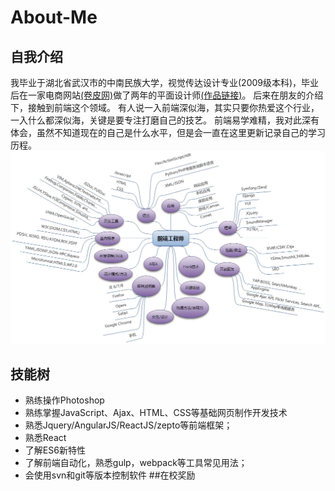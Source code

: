 # About-Me
## 自我介绍
我毕业于湖北省武汉市的中南民族大学，视觉传达设计专业(2009级本科)，毕业后在一家电商网站[(卷皮网)](http://www.juanpi.com/)做了两年的平面设计师[(作品链接)](http://huaban.com/boards/25105531/)。  后来在朋友的介绍下，接触到前端这个领域。
有人说一入前端深似海，其实只要你热爱这个行业，一入什么都深似海，关键是要专注打磨自己的技艺。 
前端易学难精，我对此深有体会，虽然不知道现在的自己是什么水平，但是会一直在这里更新记录自己的学习历程。
![前端技术栈](./446fabe5c8c65d7d2804f5def3b07b1a_r.jpg)
## 技能树
* 熟练操作Photoshop
* 熟练掌握JavaScript、Ajax、HTML、CSS等基础网页制作开发技术 
* 熟悉Jquery/AngularJS/ReactJS/zepto等前端框架；
* 熟悉React
* 了解ES6新特性
* 了解前端自动化，熟悉gulp，webpack等工具常见用法；
* 会使用svn和git等版本控制软件
##在校奖励
